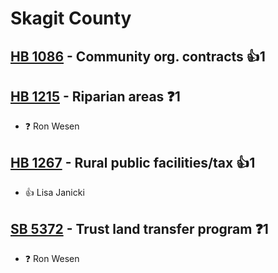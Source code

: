 # Skagit County

## [HB 1086](/bill/2023-24/hb/1086/) - Community org. contracts 👍1  

## [HB 1215](/bill/2023-24/hb/1215/) - Riparian areas   ❓1
* ❓ Ron Wesen

## [HB 1267](/bill/2023-24/hb/1267/) - Rural public facilities/tax 👍1  
* 👍 Lisa Janicki

## [SB 5372](/bill/2023-24/sb/5372/) - Trust land transfer program   ❓1
* ❓ Ron Wesen